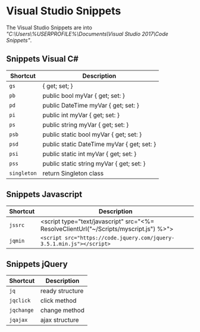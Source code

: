 # Visual Studio Snippets<br>

The Visual Studio Snippets are into *"C:\Users\\%USERPROFILE%\Documents\Visual Studio 2017\Code Snippets"*.<br>

## Snippets Visual C#

| Shortcut | Description |
| -------- | ---- |
| `gs` | { get; set; } |
| `pb` | public bool myVar { get; set: } |
| `pd` | public DateTime myVar { get; set: } |
| `pi` | public int myVar { get; set: } |
| `ps` | public string myVar { get; set: } |
| `psb` | public static bool myVar { get; set: } |
| `psd` | public static DateTime myVar { get; set: } |
| `psi` | public static int myVar { get; set: } |
| `pss` | public static string myVar { get; set: } |
| `singleton` | return Singleton class |


## Snippets Javascript

| Shortcut | Description |
| -------- | ---- |
| `jssrc` | <script type="text/javascript" src="<%= ResolveClientUrl("~/Scripts/myscript.js") %>"></script> |
| `jqmin` | `<script src="https://code.jquery.com/jquery-3.5.1.min.js"></script>` |


## Snippets jQuery

| Shortcut | Description |
| -------- | ---- |
| `jq` | ready structure |
| `jqclick` | click method |
| `jqchange` | change method |
| `jqajax` | ajax structure |

